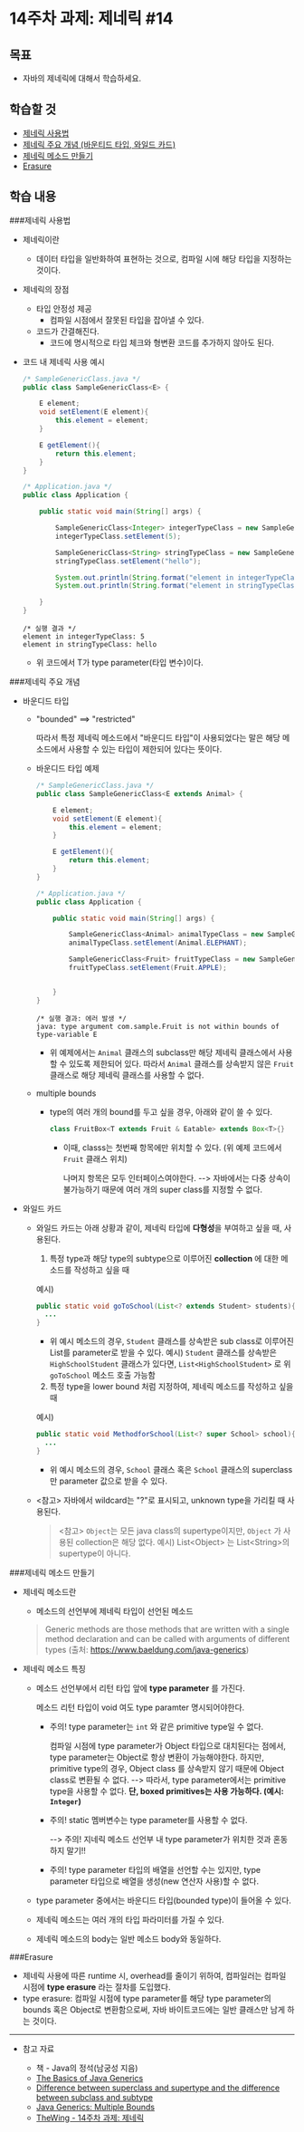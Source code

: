 # 14주차 과제: 제네릭 \#14

## 목표

- 자바의 제네릭에 대해서 학습하세요.

## 학습할 것

- [제네릭 사용법](#제네릭-사용법)
- [제네릭 주요 개념 (바운티드 타입, 와일드 카드)](#제네릭-주요-개념)
- [제네릭 메소드 만들기](#제네릭-메소드-만들기)
- [Erasure](#Erasure)

## 학습 내용

###제네릭 사용법

- 제네릭이란

  - 데이터 타입을 일반화하여 표현하는 것으로, 컴파일 시에 해당 타입을 지정하는 것이다.

- 제네릭의 장점

  - 타입 안정성 제공
    - 컴파일 시점에서 잘못된 타입을 잡아낼 수 있다.
  - 코드가 간결해진다.
    - 코드에 명시적으로 타입 체크와 형변환 코드를 추가하지 않아도 된다.

- 코드 내 제네릭 사용 예시

  ```java
  /* SampleGenericClass.java */
  public class SampleGenericClass<E> {
  
      E element;
      void setElement(E element){
          this.element = element;
      }
  
      E getElement(){
          return this.element;
      }
  }
  
  /* Application.java */
  public class Application {
  
      public static void main(String[] args) {
  
          SampleGenericClass<Integer> integerTypeClass = new SampleGenericClass<Integer>();
          integerTypeClass.setElement(5);
  
          SampleGenericClass<String> stringTypeClass = new SampleGenericClass<String>();
          stringTypeClass.setElement("hello");
  
          System.out.println(String.format("element in integerTypeClass: %s", integerTypeClass.getElement()));
          System.out.println(String.format("element in stringTypeClass: %s", stringTypeClass.getElement()));
  
      }
  }
  ```

  ```
  /* 실행 결과 */
  element in integerTypeClass: 5
  element in stringTypeClass: hello
  ```

  - 위 코드에서 T가 type parameter(타입 변수)이다.

###제네릭 주요 개념

- 바운디드 타입

  - "bounded" ==> "restricted"

    따라서 특정 제네릭 메소드에서 "바운디드 타입"이 사용되었다는 말은 해당 메소드에서 사용할 수 있는 타입이 제한되어 있다는 뜻이다.

  - 바운디드 타입 예제

    ```java
    /* SampleGenericClass.java */
    public class SampleGenericClass<E extends Animal> {
    
        E element;
        void setElement(E element){
            this.element = element;
        }
    
        E getElement(){
            return this.element;
        }
    }
    
    /* Application.java */
    public class Application {
    
        public static void main(String[] args) {
    
            SampleGenericClass<Animal> animalTypeClass = new SampleGenericClass<Animal>();
            animalTypeClass.setElement(Animal.ELEPHANT);
    
            SampleGenericClass<Fruit> fruitTypeClass = new SampleGenericClass<Fruit>();
            fruitTypeClass.setElement(Fruit.APPLE);
    
    
        }
    }
    ```

    ```
    /* 실행 결과: 에러 발생 */
    java: type argument com.sample.Fruit is not within bounds of type-variable E
    ```

    - 위 예제에서는 `Animal` 클래스의 subclass만 해당 제네릭 클래스에서 사용할 수 있도록 제한되어 있다. 따라서 `Animal` 클래스를 상속받지 않은 `Fruit` 클래스로 해당 제네릭 클래스를 사용할 수 없다.

  - multiple bounds

    - type의 여러 개의 bound를 두고 싶을 경우, 아래와 같이 쓸 수 있다.

      ```java
      class FruitBox<T extends Fruit & Eatable> extends Box<T>{}
      ```

      - 이때, classs는 첫번째 항목에만 위치할 수 있다. (위 예제 코드에서 `Fruit` 클래스 위치)

        나머지 항목은 모두 인터페이스여야한다.
        --> 자바에서는 다중 상속이 불가능하기 때문에 여러 개의 super class를 지정할 수 없다.

- 와일드 카드

  - 와일드 카드는 아래 상황과 같이, 제네릭 타입에 **다형성**을 부여하고 싶을 때, 사용된다.

    1) 특정 type과 해당 type의 subtype으로 이루어진 **collection** 에 대한 메소드를 작성하고 싶을 때

    예시)

    ```java
    public static void goToSchool(List<? extends Student> students){
      ...
    }
    ```

    - 위 예시 메소드의 경우, `Student` 클래스를 상속받은 sub class로 이루어진 List를 parameter로 받을 수 있다.
      예시) `Student` 클래스를 상속받은 `HighSchoolStudent` 클래스가 있다면, `List<HighSchoolStudent>` 로 위 `goToSchool` 메소드 호출 가능함

    2) 특정 type을 lower bound 처럼 지정하여, 제네릭 메소드를 작성하고 싶을 때

    예시)

    ```java
    public static void MethodforSchool(List<? super School> school){
      ...
    }
    ```

    - 위 예시 메소드의 경우, `School` 클래스 혹은 `School` 클래스의 superclass만 parameter 값으로 받을 수 있다.

  - <참고> 자바에서 wildcard는 "?"로 표시되고, unknown type을 가리킬 때 사용된다.

    > <참고> `Object`는 모든 java class의 supertype이지만, `Object` 가 사용된 collection은 해당 없다.
    > 예시) List\<Object\> 는 List\<String\>의 supertype이 아니다.

###제네릭 메소드 만들기

- 제네릭 메소드란

  - 메소드의 선언부에 제네릭 타입이 선언된 메소드

  > Generic methods are those methods that are written with a single method declaration and can be called with arguments of different types
  > (출처: https://www.baeldung.com/java-generics)

- 제네릭 메소드 특징

  - 메소드 선언부에서 리턴 타입 앞에 **type parameter** 를 가진다.

    메소드 리턴 타입이 void 여도 type paramter 명시되어야한다.

    - 주의! type parameter는 `int` 와 같은 primitive type일 수 없다.

      컴파일 시점에 type parameter가 Object 타입으로 대치된다는 점에서, type parameter는 Object로 항상 변환이 가능해야한다. 하지만, primitive type의 경우, Object class 를 상속받지 않기 때문에 Object class로 변환될 수 없다.
      --> 따라서, type parameter에서는 primitive type을 사용할 수 없다. **단, boxed primitives는 사용 가능하다. (예시: `Integer`)**

    - 주의! static 멤버변수는 type parameter를 사용할 수 없다.

      --> 주의! 지네릭 메소드 선언부 내 type parameter가 위치한 것과 혼동하지 말기!!

    - 주의! type parameter 타입의 배열을 선언할 수는 있지만, type parameter 타입으로 배열을 생성(new 연산자 사용)할 수 없다.

  - type parameter 중에서는 바운디드 타입(bounded type)이 들어올 수 있다.

  - 제네릭 메소드는 여러 개의 타입 파라미터를 가질 수 있다.

  - 제네릭 메소드의 body는 일반 메소드 body와 동일하다.


###Erasure

- 제네릭 사용에 따른 runtime 시, overhead를 줄이기 위하여,
  컴파일러는 컴파일 시점에 **type erasure** 라는 절차를 도입했다.
- type erasure: 컴파일 시점에 type parameter를 해당 type parameter의 bounds 혹은 Object로 변환함으로써, 자바 바이트코드에는 일반 클래스만 남게 하는 것이다.




------

- 참고 자료

  - 책 - Java의 정석(남궁성 지음)
  - [The Basics of Java Generics](https://www.baeldung.com/java-generics)
  - [Difference between superclass and supertype and the difference between subclass and subtype](https://stackoverflow.com/questions/15315876/difference-between-superclass-and-supertype-and-the-difference-between-subclass)
  - [Java Generics: Multiple Bounds](https://stackoverflow.com/questions/30343161/java-generics-multiple-bounds)
  - [TheWing - 14주차 과제: 제네릭](https://sujl95.tistory.com/73)
